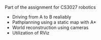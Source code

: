 Part of the assignment for CS3027 robotics

- Driving from A to B realiably
- Pathplanning using a static map with A*
- World reconstruction using cameras
- Utilization of RViz